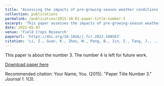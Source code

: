 ```yaml
---
title: "Assessing the impacts of pre-growing-season weather conditions on soil nitrogen dynamics and corn productivity in the US Midwest"
collection: publications
permalink: /publication/2015-10-01-paper-title-number-3
excerpt: 'This paper assesses the impacts of pre-growing-season weather conditions on soil nitorgen dynamics and corn productivity in the U.S. Midwestk.'
date: 2022-05-07
venue: 'Field Crops Research'
paperurl: 'https://doi.org/10.1016/j.fcr.2022.108563'
citation: 'Li, Z., Guan, K., Zhou, W., Peng, B., Jin, Z., Tang, J., ... & Yang, Y. (2022). &quot;Assessing the impacts of pre-growing-season weather conditions on soil nitrogen dynamics and corn productivity in the US Midwest 3.&quot; <i>Field Crops Research 1</i>. 284.'
---
```

This paper is about the number 3. The number 4 is left for future work.

[Download paper here](http://academicpages.github.io/files/paper3.pdf)

Recommended citation: Your Name, You. (2015). "Paper Title Number 3." <i>Journal 1</i>. 1(3).
